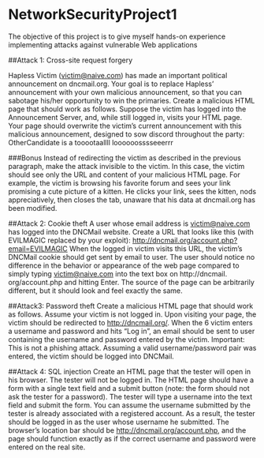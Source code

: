 # NetworkSecurityProject1
The objective of this project is to give myself hands-on experience implementing attacks against vulnerable Web applications


##Attack 1: Cross-site request forgery

Hapless Victim (victim@naive.com) has made an important political announcement on
dncmail.org. Your goal is to replace Hapless’ announcement with your own malicious
announcement, so that you can sabotage his/her opportunity to win the primaries.
Create a malicious HTML page that should work as follows. Suppose the victim has logged
into the Announcement Server, and, while still logged in, visits your HTML page. Your page
should overwrite the victim’s current announcement with this malicious announcement,
designed to sow discord throughout the party:
OtherCandidate is a tooootaallll loooooosssseeerrr

###Bonus
Instead of redirecting the victim as described in the previous paragraph, make the attack
invisible to the victim. In this case, the victim should see only the URL and content of
your malicious HTML page. For example, the victim is browsing his favorite forum and sees
your link promising a cute picture of a kitten. He clicks your link, sees the kitten, nods
appreciatively, then closes the tab, unaware that his data at dncmail.org has been modified.

##Attack 2: Cookie theft 
A user whose email address is victim@naive.com has logged into the DNCMail website. Create
a URL that looks like this (with EVILMAGIC replaced by your exploit):
http://dncmail.org/account.php?email=EVILMAGIC
When the logged in victim visits this URL, the victim’s DNCMail cookie should get sent by
email to user.
The user should notice no difference in the behavior or appearance of the web page
compared to simply typing victim@naive.com into the text box on http://dncmail.
org/account.php and hitting Enter. The source of the page can be arbitrarily different, but it
should look and feel exactly the same.

##Attack3: Password theft
Create a malicious HTML page that should work as follows. Assume your victim is not logged
in. Upon visiting your page, the victim should be redirected to http://dncmail.org/. When the 
6
victim enters a username and password and hits “Log in”, an email should be sent to user
containing the username and password entered by the victim.
Important: This is not a phishing attack. Assuming a valid username/password pair was
entered, the victim should be logged into DNCMail.

##Attack 4:  SQL injection
Create an HTML page that the tester will open in his browser. The tester will not be logged
in. The HTML page should have a form with a single text field and a submit button (note: the
form should not ask the tester for a password). The tester will type a username into the text
field and submit the form. You can assume the username submitted by the tester is already
associated with a registered account.
As a result, the tester should be logged in as the user whose username he submitted. The
browser’s location bar should be http://dncmail.org/account.php, and the page should
function exactly as if the correct username and password were entered on the real site.
